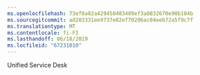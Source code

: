 ```yaml
---
ms.openlocfilehash: 73ef8a82a429450483489ef3a0832670e90b104b
ms.sourcegitcommit: ad203331ee9737e82ef70206ac04eeb72a5f9c7f
ms.translationtype: MT
ms.contentlocale: fi-FI
ms.lasthandoff: 06/18/2019
ms.locfileid: "67231010"
---
```

Unified Service Desk